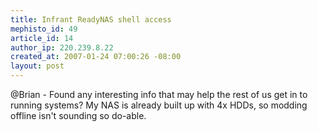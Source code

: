 ```yaml
--- 
title: Infrant ReadyNAS shell access
mephisto_id: 49
article_id: 14
author_ip: 220.239.8.22
created_at: 2007-01-24 07:00:26 -08:00
layout: post
---
```

@Brian - Found any interesting info that may help the rest of us get in to running systems? My NAS is already built up with 4x HDDs, so modding offline isn't sounding so do-able.

